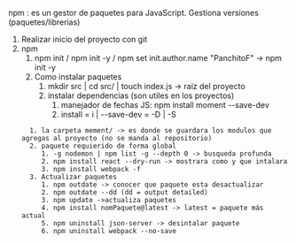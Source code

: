 npm : es un gestor de paquetes para JavaScript. Gestiona versiones (paquetes/librerias)
1. Realizar inicio del proyecto con git
2. npm
   1. npm init / npm init -y / npm set init.author.name "PanchitoF" -> npm init -y
   2. Como instalar paquetes
      1. mkdir src | cd src/ | touch index.js -> raíz del proyecto
      2. instalar dependencias (son utiles en los proyectos)
         1. manejador de fechas JS: npm install moment --save-dev
         2. install = i | --save-dev = -D | -S
   <!-- moment apartir de npm5 es requerida en los proyectos -->
   <!-- --save (paques necesarios para estar en producción) -dev (este documento solo es necesario en el entorno de desarrollo)-->
         1. la carpeta mement/ -> es donde se guardara los modulos que agregas al proyecto (no se manda al repositorio)
         2. paquete requierido de forma global
            1. -g nodemon | npm list -g --depth 0 -> busqueda profunda
            2. npm install react --dry-run -> mostrara como y que intalara
            3. npm install webpack -f 
         3. Actualizar paquetes
            1. npm outdate -> conocer que paquete esta desactualizar
            2. npm outdate --dd (dd = output detailed)
            3. npm update ->actualiza paquetes
            4. npm install nomPaquete@latest -> latest = paquete más actual
            5. npm uninstall json-server -> desintalar paquete
            6. npm uninstall webpack --no-save
